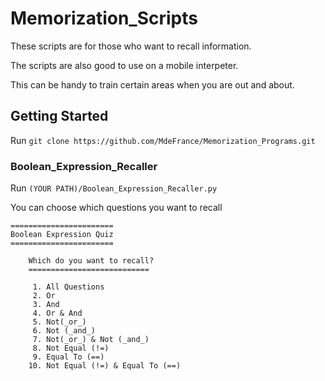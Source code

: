 # Memorization_Scripts

These scripts are for those who want to recall information.


The scripts are also good to use on a mobile interpeter.

This can be handy to train certain areas when you are out and about.



## Getting Started

Run ```git clone https://github.com/MdeFrance/Memorization_Programs.git```


### Boolean_Expression_Recaller

Run ```(YOUR PATH)/Boolean_Expression_Recaller.py ```

You can choose which questions you want to recall
```
======================= 
Boolean Expression Quiz
=======================

    Which do you want to recall?
    ===========================

     1. All Questions
     2. Or
     3. And
     4. Or & And
     5. Not(_or_)
     6. Not (_and_)
     7. Not(_or_) & Not (_and_)
     8. Not Equal (!=)
     9. Equal To (==)
    10. Not Equal (!=) & Equal To (==)
```
